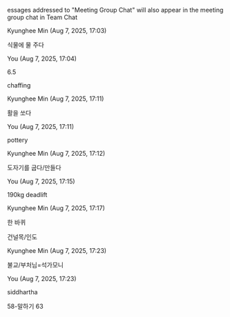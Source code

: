 essages addressed to "Meeting Group Chat" will also appear in the meeting group chat in Team Chat

Kyunghee Min (Aug 7, 2025, 17:03)

식물에 물 주다

You (Aug 7, 2025, 17:04)

6.5

chaffing

Kyunghee Min (Aug 7, 2025, 17:11)

활을 쏘다

You (Aug 7, 2025, 17:11)

pottery

Kyunghee Min (Aug 7, 2025, 17:12)

도자기를 굽다/만들다

You (Aug 7, 2025, 17:15)

190kg deadlift

Kyunghee Min (Aug 7, 2025, 17:17)

한 바퀴

건널목/인도

Kyunghee Min (Aug 7, 2025, 17:23)

불교/부처님=석가모니

You (Aug 7, 2025, 17:23)

siddhartha

58-말하기 63